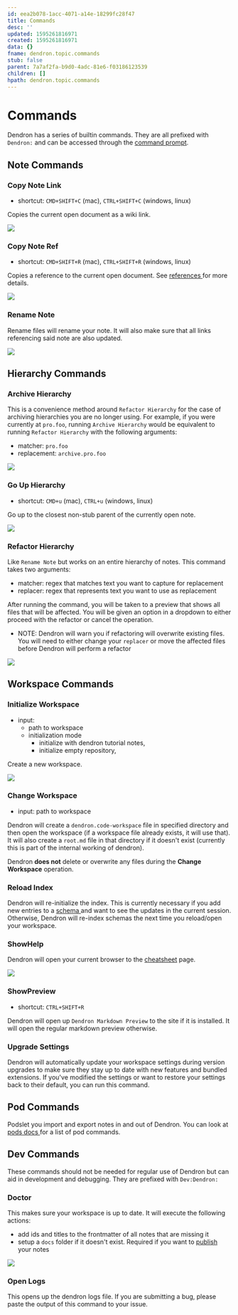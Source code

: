 ```yaml
---
id: eea2b078-1acc-4071-a14e-18299fc28f47
title: Commands
desc: ''
updated: 1595261816971
created: 1595261816971
data: {}
fname: dendron.topic.commands
stub: false
parent: 7a7af2fa-b9d0-4adc-81e6-f03186123539
children: []
hpath: dendron.topic.commands
---
```

# Commands

Dendron has a series of builtin commands. They are all prefixed with `Dendron:` and can be accessed through the [command prompt](https://www.dendron.so/notes/c6fd6bc4-7f75-4cbb-8f34-f7b99bfe2d50.html#command-bar).

## Note Commands

### Copy Note Link

- shortcut: `CMD+SHIFT+C` (mac), `CTRL+SHIFT+C` (windows, linux)

Copies the current open document as a wiki link.

![](https://foundation-prod-assetspublic53c57cce-8cpvgjldwysl.s3-us-west-2.amazonaws.com/assets/images/command.copy-link.gif)

### Copy Note Ref

- shortcut: `CMD+SHIFT+R` (mac), `CTRL+SHIFT+R` (windows, linux)

Copies a reference to the current open document. See [references ](f1af56bb-db27-47ae-8406-61a98de6c78c) for more details.

![](https://foundation-prod-assetspublic53c57cce-8cpvgjldwysl.s3-us-west-2.amazonaws.com/assets/images/ref-note.gif)

### Rename Note

Rename files will rename your note. It will also make sure that all links referencing said note are also updated. 

![](https://foundation-prod-assetspublic53c57cce-8cpvgjldwysl.s3-us-west-2.amazonaws.com/assets/images/command-rename.gif)

## Hierarchy Commands

### Archive Hierarchy

This is a convenience method around `Refactor Hierarchy` for the case of archiving hierarchies you are no longer using. For example, if you were currently at `pro.foo`, running `Archive Hierarchy` would be equivalent to running `Refactor Hierarchy` with the following arguments:

- matcher: `pro.foo`
- replacement:  `archive.pro.foo`

<a href="https://www.loom.com/share/9698d5a4451b49d8b107f3ff67d97877">  <img style="" src="https://cdn.loom.com/sessions/thumbnails/9698d5a4451b49d8b107f3ff67d97877-with-play.gif"> </a>

### Go Up Hierarchy

- shortcut: `CMD+u` (mac), `CTRL+u` (windows, linux)

Go up to the closest non-stub parent of the currently open note. 

![](https://foundation-prod-assetspublic53c57cce-8cpvgjldwysl.s3-us-west-2.amazonaws.com/assets/images/hierarchy.go-up.gif)

### Refactor Hierarchy

Like `Rename Note` but works on an entire hierarchy of notes. This command takes two arguments: 

- matcher: regex that matches text you want to capture for replacement
- replacer: regex that represents text you want to use as replacement

After running the command, you will be taken to a preview that shows all files that will be affected. You will be given an option in a dropdown to either proceed with the refactor or cancel the operation. 

- NOTE: Dendron will warn you if refactoring will overwrite existing files. You will need to either change your `replacer` or move the affected files before Dendron will perform a refactor

<a href="https://www.loom.com/share/11d90a86fd1348a5a504406b52d79f85"> <img style="" src="https://cdn.loom.com/sessions/thumbnails/11d90a86fd1348a5a504406b52d79f85-with-play.gif"> </a>

## Workspace Commands

### Initialize Workspace

- input: 
  - path to workspace
  - initialization mode
    - initialize with dendron tutorial notes,
    - initialize empty repository,

Create a new workspace. 

![](https://foundation-prod-assetspublic53c57cce-8cpvgjldwysl.s3-us-west-2.amazonaws.com/assets/images/workspace-init.gif)

### Change Workspace

- input: path to workspace

Dendron will create a `dendron.code-workspace` file in specified directory and then open the workspace (if a workspace file already exists, it will use that). It will also create a `root.md` file in that directory if it doesn't exist (currently this is part of the internal working of dendron).

Dendron **does not** delete or overwrite any files during the **Change Workspace** operation.

### Reload Index

Dendron will re-initialize the index. This is currently necessary if you add new entries to a [schema ](c5e5adde-5459-409b-b34d-a0d75cbb1052) and want to see the updates in the current session. Otherwise, Dendron will re-index schemas the next time you reload/open your workspace.

### ShowHelp

Dendron will open your current browser to the [cheatsheet](f9540bb6-7a5a-46db-ae7c-e1a606f28c73) page. 

![](https://foundation-prod-assetspublic53c57cce-8cpvgjldwysl.s3-us-west-2.amazonaws.com/assets/images/workbench.help.gif)

### ShowPreview

- shortcut: `CTRL+SHIFT+R`

Dendron will open up `Dendron Markdown Preview` to the site if it is installed. It will open the regular markdown preview otherwise. 

### Upgrade Settings

Dendron will automatically update your workspace settings during version upgrades to make sure they stay up to date with new features and bundled extensions. If you've modified the settings or want to restore your settings back to their default, you can run this command.

## Pod Commands

Podslet you import and export notes in and out of Dendron. You can look at [pods docs ](66727a39-d0a7-449b-a10d-f6c438185d7f) for a list of pod commands.

## Dev Commands

These commands should not be needed for regular use of Dendron but can aid in development and debugging. They are prefixed with `Dev:Dendron:`

### Doctor

This makes sure your workspace is up to date. It will execute the following actions:

- add ids and titles to the frontmatter of all notes that are missing it
- setup a `docs` folder if it doesn't exist. Required if you want to [publish ](73d395c9-5041-4d0d-9db7-080d9586136e) your notes

<a href="https://www.loom.com/share/bd045f708f8e474193de8e3de0dc820f"> <img style="" src="https://cdn.loom.com/sessions/thumbnails/bd045f708f8e474193de8e3de0dc820f-with-play.gif"> </a>

### Open Logs

This opens up the dendron logs file. If you are submitting a bug, please paste the output of this command to your issue.
